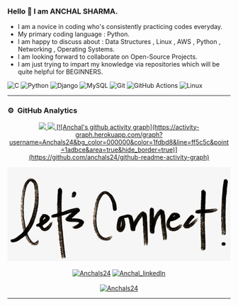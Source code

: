 ### Hello 👋 I am ANCHAL SHARMA.




- I am a novice in coding who's consistently practicing codes everyday.
- My primary coding language : Python.
- I am happy to discuss about : Data Structures , Linux , AWS , Python , Networking , Operating Systems.
- I am looking forward to collaborate on Open-Source Projects.
- I am just trying to impart my knowledge via repositories which will be quite helpful for BEGINNERS. 

<!-- ----------- TECH STACK SECTION ------------ -->

![C](https://img.shields.io/badge/c-%2300599C.svg?style=for-the-badge&logo=c&logoColor=white) ![Python](https://img.shields.io/badge/python-3670A0?style=for-the-badge&logo=python&logoColor=ffdd54) ![Django](https://img.shields.io/badge/django-%23092E20.svg?style=for-the-badge&logo=django&logoColor=white) ![MySQL](https://img.shields.io/badge/mysql-%2300f.svg?style=for-the-badge&logo=mysql&logoColor=white) ![Git](https://img.shields.io/badge/git-%23F05033.svg?style=for-the-badge&logo=git&logoColor=white) ![GitHub Actions](https://img.shields.io/badge/githubactions-%232671E5.svg?style=for-the-badge&logo=githubactions&logoColor=white) ![Linux](https://img.shields.io/badge/Linux-FCC624?style=for-the-badge&logo=linux&logoColor=black)

<hr>

<!-- ----------- TECH STACK SECTION END------------ -->


### ⚙️ &nbsp;GitHub Analytics
<p align="center">
<a href="https://github.com/Anchals24">
  <img height="160em" src="https://github-readme-stats-eight-theta.vercel.app/api?username=Anchals24&show_icons=true&theme=algolia&include_all_commits=true&count_private=true"/>
  <img height="160em" src="https://github-readme-stats-eight-theta.vercel.app/api/top-langs/?username=Anchals24&layout=compact&langs_count=8&theme=algolia"/>
  [![Anchal's github activity graph](https://activity-graph.herokuapp.com/graph?username=Anchals24&bg_color=000000&color=1fdbd8&line=ff5c5c&point=1adbce&area=true&hide_border=true)](https://github.com/anchals24/github-readme-activity-graph)

</a>
</p>

<!-- ----------- CONNECT WITH ME SECTION ------------ -->

![connect-with-me.png](./connect-with-me.png.png)


<p align="center">
<a href="https://discordapp.com/users/Anchals24/" target="blank"><img align="center" src="https://img.shields.io/badge/Discord-7289DA?style=for-the-badge&logo=discord&logoColor=white" alt="Anchals24"/></a> <a href="https://www.linkedin.com/in/anchal-sharma-57a08714a/" target="blank"><img align="center" src="https://img.shields.io/badge/LinkedIn-0077B5?style=for-the-badge&logo=linkedin&logoColor=white" alt="Anchal_linkedIn"/></a> 
<br>
<br>
<a href="https://twitter.com/Anchalsharma24" target="blank"><img src="https://img.shields.io/twitter/follow/Anchalsharma24?logo=twitter&style=for-the-badge" alt="Anchals24" /></a>
</p>

<hr>

<!-- ----------- CONNECT WITH ME SECTION END ------------ -->


[twitter]: https://twitter.com/Anchalsharma24
[linkedin]: https://www.linkedin.com/in/anchal-sharma-57a08714a/
[github]:https://github.com/Anchals24
[gmail]:mailto:aanchalaws708@gmail.com

